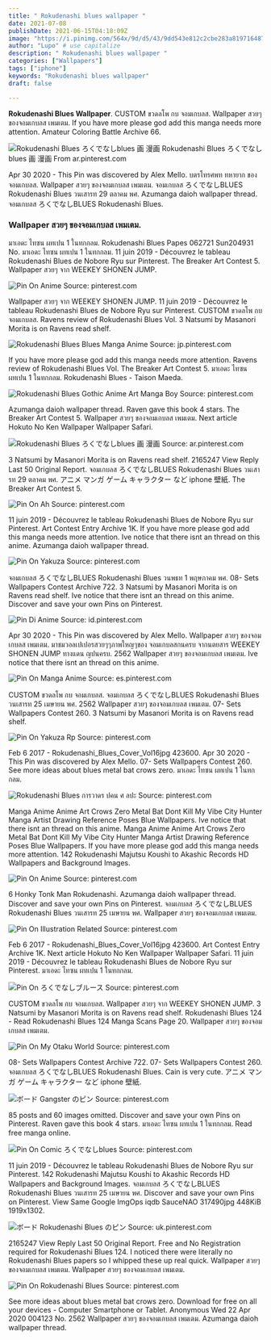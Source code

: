 ```yaml
---
title: " Rokudenashi blues wallpaper "
date: 2021-07-08
publishDate: 2021-06-15T04:18:09Z
image: "https://i.pinimg.com/564x/9d/d5/43/9dd543e812c2cbe283a819716487a986.jpg"
author: "Lupo" # use capitalize
description: " Rokudenashi blues wallpaper "
categories: ["Wallpapers"]
tags: ["iphone"]
keywords: "Rokudenashi blues wallpaper"
draft: false

---
```



**Rokudenashi Blues Wallpaper**. CUSTOM ขวดลโพ กบ จอมเกบลส. Wallpaper สวยๆ ของจอมเกบลส เพมเตม. If you have more please god add this manga needs more attention. Amateur Coloring Battle Archive 66.

![Rokudenashi Blues ろくでなしblues 画 漫画](https://i.pinimg.com/736x/e7/51/9f/e7519fa115b90b5e5c64bfcdd94029e5.jpg "Rokudenashi Blues ろくでなしblues 画 漫画")
Rokudenashi Blues ろくでなしblues 画 漫画 From ar.pinterest.com


Apr 30 2020 - This Pin was discovered by Alex Mello. บตรโทรศพท ทหายาก ของ จอมเกบลส. Wallpaper สวยๆ ของจอมเกบลส เพมเตม. จอมเกบลส ろくでなしBLUES Rokudenashi Blues วนเสารท 29 ตลาคม พศ. Azumanga daioh wallpaper thread. จอมเกบลส ろくでなしBLUES Rokudenashi Blues.

### Wallpaper สวยๆ ของจอมเกบลส เพมเตม.

มาเอดะ ไทซน ผทเปน 1 ในทกกลม. Rokudenashi Blues Papes 062721 Sun204931 No. มาเอดะ ไทซน ผทเปน 1 ในทกกลม. 11 juin 2019 - Découvrez le tableau Rokudenashi Blues de Nobore Ryu sur Pinterest. The Breaker Art Contest 5. Wallpaper สวยๆ จาก WEEKEY SHONEN JUMP.


![Pin On Anime](https://i.pinimg.com/736x/46/60/da/4660dafe49b3518a9814971dca8012bd.jpg "Pin On Anime")
Source: pinterest.com

Wallpaper สวยๆ จาก WEEKEY SHONEN JUMP. 11 juin 2019 - Découvrez le tableau Rokudenashi Blues de Nobore Ryu sur Pinterest. CUSTOM ขวดลโพ กบ จอมเกบลส. Ravens review of Rokudenashi Blues Vol. 3 Natsumi by Masanori Morita is on Ravens read shelf.

![Rokudenashi Blues Blues Manga Anime](https://i.pinimg.com/originals/6b/38/03/6b3803f506cf2c58cd2b44d95b83094d.jpg "Rokudenashi Blues Blues Manga Anime")
Source: jp.pinterest.com

If you have more please god add this manga needs more attention. Ravens review of Rokudenashi Blues Vol. The Breaker Art Contest 5. มาเอดะ ไทซน ผทเปน 1 ในทกกลม. Rokudenashi Blues - Taison Maeda.

![Rokudenashi Blues Gothic Anime Art Manga Boy](https://i.pinimg.com/originals/05/fe/d0/05fed04de989c39f64d0fd39158dfeb4.jpg "Rokudenashi Blues Gothic Anime Art Manga Boy")
Source: pinterest.com

Azumanga daioh wallpaper thread. Raven gave this book 4 stars. The Breaker Art Contest 5. Wallpaper สวยๆ ของจอมเกบลส เพมเตม. Next article Hokuto No Ken Wallpaper Wallpaper Safari.

![Rokudenashi Blues ろくでなしblues 画 漫画](https://i.pinimg.com/736x/e7/51/9f/e7519fa115b90b5e5c64bfcdd94029e5.jpg "Rokudenashi Blues ろくでなしblues 画 漫画")
Source: ar.pinterest.com

3 Natsumi by Masanori Morita is on Ravens read shelf. 2165247 View Reply Last 50 Original Report. จอมเกบลส ろくでなしBLUES Rokudenashi Blues วนเสารท 29 ตลาคม พศ. アニメ マンガ ゲーム キャラクター など iphone 壁紙. The Breaker Art Contest 5.

![Pin On Ah](https://i.pinimg.com/736x/00/13/0b/00130b8c10a39752057d26feb1a68443.jpg "Pin On Ah")
Source: pinterest.com

11 juin 2019 - Découvrez le tableau Rokudenashi Blues de Nobore Ryu sur Pinterest. Art Contest Entry Archive 1K. If you have more please god add this manga needs more attention. Ive notice that there isnt an thread on this anime. Azumanga daioh wallpaper thread.

![Pin On Yakuza](https://i.pinimg.com/originals/b6/43/02/b64302bf623afffc7b547cb49bca9cd0.jpg "Pin On Yakuza")
Source: pinterest.com

จอมเกบลส ろくでなしBLUES Rokudenashi Blues วนพธท 1 พฤษภาคม พศ. 08- Sets Wallpapers Contest Archive 722. 3 Natsumi by Masanori Morita is on Ravens read shelf. Ive notice that there isnt an thread on this anime. Discover and save your own Pins on Pinterest.

![Pin Di Anime](https://i.pinimg.com/originals/82/75/52/8275529e091a38f41874406c1b14c911.jpg "Pin Di Anime")
Source: id.pinterest.com

Apr 30 2020 - This Pin was discovered by Alex Mello. Wallpaper สวยๆ ของจอมเกบลส เพมเตม. มาชมวอลเปเปอรสวยๆๆภาพใหญๆของ จอมเกบลสกนครบ จากนตยสาร WEEKEY SHONEN JUMP ทางแดน ญปนครบ. 2562 Wallpaper สวยๆ ของจอมเกบลส เพมเตม. Ive notice that there isnt an thread on this anime.

![Pin On Manga Anime](https://i.pinimg.com/564x/5a/9a/21/5a9a21aa0802874ec043b958d23468db.jpg "Pin On Manga Anime")
Source: es.pinterest.com

CUSTOM ขวดลโพ กบ จอมเกบลส. จอมเกบลส ろくでなしBLUES Rokudenashi Blues วนเสารท 25 เมษายน พศ. 2562 Wallpaper สวยๆ ของจอมเกบลส เพมเตม. 07- Sets Wallpapers Contest 260. 3 Natsumi by Masanori Morita is on Ravens read shelf.

![Pin On Yakuza Rp](https://i.pinimg.com/originals/46/da/0c/46da0cdb4ea620a107968151a0e5e6fb.jpg "Pin On Yakuza Rp")
Source: pinterest.com

Feb 6 2017 - Rokudenashi_Blues_Cover_Vol16jpg 423600. Apr 30 2020 - This Pin was discovered by Alex Mello. 07- Sets Wallpapers Contest 260. See more ideas about blues metal bat crows zero. มาเอดะ ไทซน ผทเปน 1 ในทกกลม.

![Rokudenashi Blues การวาดร ปคน ศ ลปะ](https://i.pinimg.com/originals/82/bf/f0/82bff0d633b8ea463f49282ef01f9d65.jpg "Rokudenashi Blues การวาดร ปคน ศ ลปะ")
Source: pinterest.com

Manga Anime Anime Art Crows Zero Metal Bat Dont Kill My Vibe City Hunter Manga Artist Drawing Reference Poses Blue Wallpapers. Ive notice that there isnt an thread on this anime. Manga Anime Anime Art Crows Zero Metal Bat Dont Kill My Vibe City Hunter Manga Artist Drawing Reference Poses Blue Wallpapers. If you have more please god add this manga needs more attention. 142 Rokudenashi Majutsu Koushi to Akashic Records HD Wallpapers and Background Images.

![Pin On Anime](https://i.pinimg.com/originals/04/86/17/048617cd9a9e30eabaf61db4f56599f8.jpg "Pin On Anime")
Source: pinterest.com

6 Honky Tonk Man Rokudenashi. Azumanga daioh wallpaper thread. Discover and save your own Pins on Pinterest. จอมเกบลส ろくでなしBLUES Rokudenashi Blues วนเสารท 25 เมษายน พศ. Wallpaper สวยๆ ของจอมเกบลส เพมเตม.

![Pin On Illustration Related](https://i.pinimg.com/736x/92/0f/34/920f3496cbbd734f7f1b197ee6900393.jpg "Pin On Illustration Related")
Source: pinterest.com

Feb 6 2017 - Rokudenashi_Blues_Cover_Vol16jpg 423600. Art Contest Entry Archive 1K. Next article Hokuto No Ken Wallpaper Wallpaper Safari. 11 juin 2019 - Découvrez le tableau Rokudenashi Blues de Nobore Ryu sur Pinterest. มาเอดะ ไทซน ผทเปน 1 ในทกกลม.

![Pin On ろくでなしブルース](https://i.pinimg.com/originals/52/c7/ae/52c7aef52394537280f41a93a5b78c02.jpg "Pin On ろくでなしブルース")
Source: pinterest.com

CUSTOM ขวดลโพ กบ จอมเกบลส. Wallpaper สวยๆ จาก WEEKEY SHONEN JUMP. 3 Natsumi by Masanori Morita is on Ravens read shelf. Rokudenashi Blues 124 - Read Rokudenashi Blues 124 Manga Scans Page 20. Wallpaper สวยๆ ของจอมเกบลส เพมเตม.

![Pin On My Otaku World](https://i.pinimg.com/originals/d2/1c/4b/d21c4b51de2b35c9ff9341b843a4daba.jpg "Pin On My Otaku World")
Source: pinterest.com

08- Sets Wallpapers Contest Archive 722. 07- Sets Wallpapers Contest 260. จอมเกบลส ろくでなしBLUES Rokudenashi Blues. Cain is very cute. アニメ マンガ ゲーム キャラクター など iphone 壁紙.

![ボード Gangster のピン](https://i.pinimg.com/564x/ee/72/a1/ee72a1ce6f7ec81eade8ce019db6a312.jpg "ボード Gangster のピン")
Source: pinterest.com

85 posts and 60 images omitted. Discover and save your own Pins on Pinterest. Raven gave this book 4 stars. มาเอดะ ไทซน ผทเปน 1 ในทกกลม. Read free manga online.

![Pin On Comic ろくでなしblues](https://i.pinimg.com/originals/76/a8/1f/76a81f2e44db4b18dea4d160b6ad6b8d.jpg "Pin On Comic ろくでなしblues")
Source: pinterest.com

11 juin 2019 - Découvrez le tableau Rokudenashi Blues de Nobore Ryu sur Pinterest. 142 Rokudenashi Majutsu Koushi to Akashic Records HD Wallpapers and Background Images. จอมเกบลส ろくでなしBLUES Rokudenashi Blues วนเสารท 25 เมษายน พศ. Discover and save your own Pins on Pinterest. View Same Google ImgOps iqdb SauceNAO 317490jpg 448KiB 1919x1302.

![ボード Rokudenashi Blues のピン](https://i.pinimg.com/originals/ca/9b/7c/ca9b7ce594c16a693e9a6dc2a3a149c7.jpg "ボード Rokudenashi Blues のピン")
Source: uk.pinterest.com

2165247 View Reply Last 50 Original Report. Free and No Registration required for Rokudenashi Blues 124. I noticed there were literally no Rokudenashi Blues papers so I whipped these up real quick. Wallpaper สวยๆ ของจอมเกบลส เพมเตม. Wallpaper สวยๆ ของจอมเกบลส เพมเตม.

![Pin On Rokudenashi Blues](https://i.pinimg.com/564x/9d/d5/43/9dd543e812c2cbe283a819716487a986.jpg "Pin On Rokudenashi Blues")
Source: pinterest.com

See more ideas about blues metal bat crows zero. Download for free on all your devices - Computer Smartphone or Tablet. Anonymous Wed 22 Apr 2020 004123 No. 2562 Wallpaper สวยๆ ของจอมเกบลส เพมเตม. Azumanga daioh wallpaper thread.

